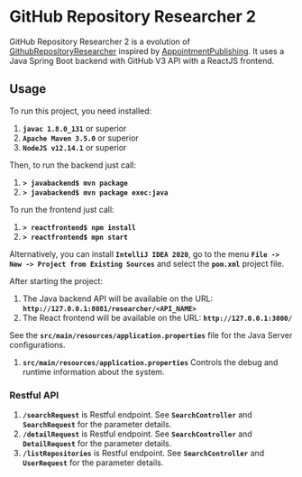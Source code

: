 # GitHub Repository Researcher 2

GitHub Repository Researcher 2 is a evolution of [GithubRepositoryResearcher](https://github.com/evandroforks/GithubRepositoryResearcher)
inspired by [AppointmentPublishing](https://github.com/evandroforks/AppointmentPublishing).
It uses a Java Spring Boot backend with GitHub V3 API with a ReactJS frontend.


## Usage

To run this project, you need installed:
1. **`javac 1.8.0_131`** or superior
1. **`Apache Maven 3.5.0`** or superior
1. **`NodeJS v12.14.1`** or superior

Then, to run the backend just call:
1. **`> javabackend$ mvn package`**
1. **`> javabackend$ mvn package exec:java`**

To run the frontend just call:
1. **`> reactfrontend$ npm install`**
1. **`> reactfrontend$ mpn start`**

Alternatively, you can install **`IntelliJ IDEA 2020`**,
go to the menu **`File -> New -> Project from Existing Sources`** and select the **`pom.xml`** project file.

After starting the project:
1. The Java backend API will be available on the URL: **`http://127.0.0.1:8081/researcher/<API_NAME>`**
1. The React frontend will be available on the URL: **`http://127.0.0.1:3000/`**

See the **`src/main/resources/application.properties`** file for the Java Server configurations.

1. **`src/main/resources/application.properties`**
    Controls the debug and runtime information about the system.


### Restful API

1. **`/searchRequest`** is Restful endpoint. See **`SearchController`** and **`SearchRequest`** for the parameter details.
1. **`/detailRequest`** is Restful endpoint. See **`SearchController`** and **`DetailRequest`** for the parameter details.
1. **`/listRepositories`** is Restful endpoint. See **`SearchController`** and **`UserRequest`** for the parameter details.

